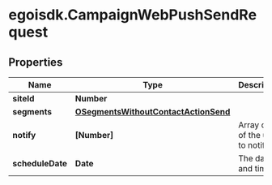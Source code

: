 # egoisdk.CampaignWebPushSendRequest

## Properties

Name | Type | Description | Notes
------------ | ------------- | ------------- | -------------
**siteId** | **Number** |  | 
**segments** | [**OSegmentsWithoutContactActionSend**](OSegmentsWithoutContactActionSend.md) |  | 
**notify** | **[Number]** | Array of IDs of the users to notify | [optional] 
**scheduleDate** | **Date** | The date and time | [optional] 


